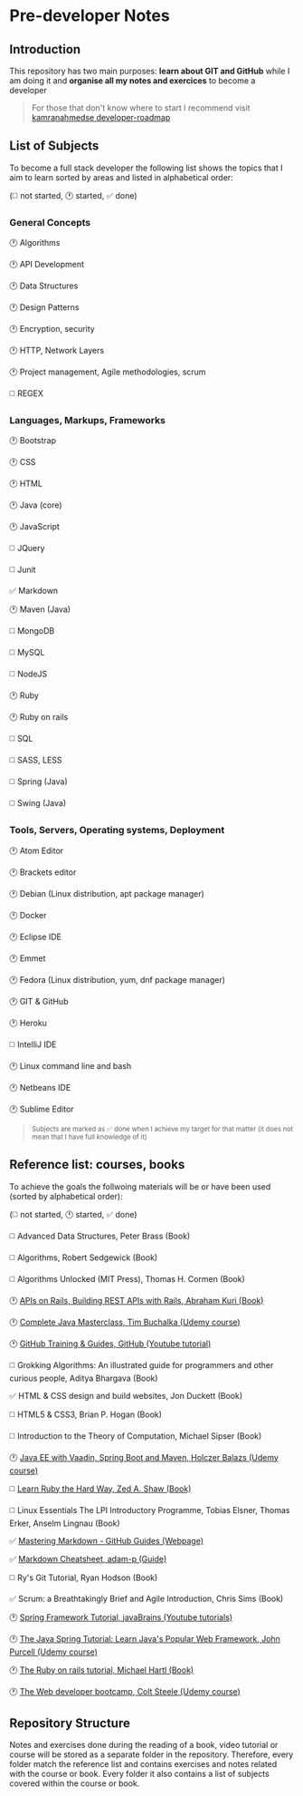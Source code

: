# Pre-developer Notes

## Introduction

This repository has two main purposes: **learn about GIT and GitHub** while I am doing it and **organise all my notes and exercices** to become a developer

> For those that don't know where to start I recommend visit [kamranahmedse developer-roadmap](https://github.com/kamranahmedse/developer-roadmap)

## List of Subjects

To become a full stack developer the following list shows the topics that I aim to learn sorted by areas and listed in alphabetical order:

(:white_medium_square: not started, :clock1: started, :white_check_mark: done)

### General Concepts

:clock1: Algorithms

:clock1: API Development

:clock1: Data Structures

:clock1: Design Patterns

:clock1: Encryption, security

:clock1: HTTP, Network Layers

:clock1: Project management, Agile methodologies, scrum

:white_medium_square: REGEX

### Languages, Markups, Frameworks

:clock1: Bootstrap

:clock1: CSS

:clock1: HTML

:clock1: Java (core)

:clock1: JavaScript

:white_medium_square: JQuery

:white_medium_square: Junit

:white_check_mark: Markdown

:clock1: Maven (Java)

:white_medium_square: MongoDB

:white_medium_square: MySQL

:white_medium_square: NodeJS

:clock1: Ruby

:clock1: Ruby on rails

:white_medium_square: SQL

:white_medium_square: SASS, LESS

:white_medium_square: Spring (Java)

:white_medium_square: Swing (Java)

### Tools, Servers, Operating systems, Deployment

:clock1: Atom Editor

:clock1: Brackets editor

:clock1: Debian (Linux distribution, apt package manager)

:clock1: Docker

:clock1: Eclipse IDE

:clock1: Emmet

:clock1: Fedora (Linux distribution, yum, dnf package manager)

:clock1: GIT & GitHub

:clock1: Heroku

:white_medium_square: IntelliJ IDE

:clock1: Linux command line and bash

:clock1: Netbeans IDE

:clock1: Sublime Editor

> <sub>Subjects are marked as :white_check_mark: done when I achieve my target for that matter (it does not mean that I have full knowledge of it)</sub>


## Reference list: courses, books

To achieve the goals the follwoing materials will be or have been used (sorted by alphabetical order):

(:white_medium_square: not started, :clock1: started, :white_check_mark: done)

:white_medium_square: Advanced Data Structures, Peter Brass (Book)

:white_medium_square: Algorithms, Robert Sedgewick (Book)

:white_medium_square: Algorithms Unlocked (MIT Press), Thomas H. Cormen (Book)

:clock1: [APIs on Rails, Building REST APIs with Rails, Abraham Kuri (Book)](http://apionrails.icalialabs.com/book/chapter_one)

:clock1: [Complete Java Masterclass, Tim Buchalka (Udemy course)](https://www.udemy.com/java-the-complete-java-developer-course/)

:clock1: [GitHub Training & Guides, GitHub (Youtube tutorial)](https://www.youtube.com/channel/UCP7RrmoueENv9TZts3HXXtw)

:white_medium_square: Grokking Algorithms: An illustrated guide for programmers and other curious people, Aditya Bhargava (Book)

:white_check_mark: HTML & CSS design and build websites, Jon Duckett (Book)

:white_medium_square: HTML5 & CSS3, Brian P. Hogan (Book)

:white_medium_square: Introduction to the Theory of Computation, Michael Sipser (Book)

:clock1: [Java EE with Vaadin, Spring Boot and Maven, Holczer Balazs (Udemy course)](https://www.udemy.com/java-ee-with-vaadin-spring-boot-and-maven/)

:white_medium_square: [Learn Ruby the Hard Way, Zed A. Shaw (Book)](https://learnrubythehardway.org/)

:white_medium_square: Linux Essentials The LPI Introductory Programme, Tobias Elsner, Thomas Erker, Anselm Lingnau (Book)

:white_check_mark: [Mastering Markdown - GitHub Guides (Webpage)](https://guides.github.com/features/mastering-markdown/)

:white_check_mark: [Markdown Cheatsheet, adam-p (Guide)](https://github.com/adam-p/markdown-here/wiki/Markdown-Cheatsheet)

:white_medium_square: Ry's Git Tutorial, Ryan Hodson (Book)

:white_check_mark: Scrum: a Breathtakingly Brief and Agile Introduction, Chris Sims (Book)

:clock1: [Spring Framework Tutorial, javaBrains (Youtube tutorials)](https://www.youtube.com/playlist?list=PLC97BDEFDCDD169D7)

:clock1: [The Java Spring Tutorial: Learn Java's Popular Web Framework, John Purcell (Udemy course)](https://www.udemy.com/javaspring/)

:clock1: [The Ruby on rails tutorial, Michael Hartl (Book)](https://www.railstutorial.org/book/beginning)

:clock1: [The Web developer bootcamp, Colt Steele (Udemy course)](https://www.udemy.com/the-web-developer-bootcamp/)

## Repository Structure

Notes and exercises done during the reading of a book, video tutorial or course will be stored as a separate folder in the repository. Therefore, every folder match the reference list and contains exercises and notes related with the course or book. Every folder it also contains a list of subjects covered within the course or book.
